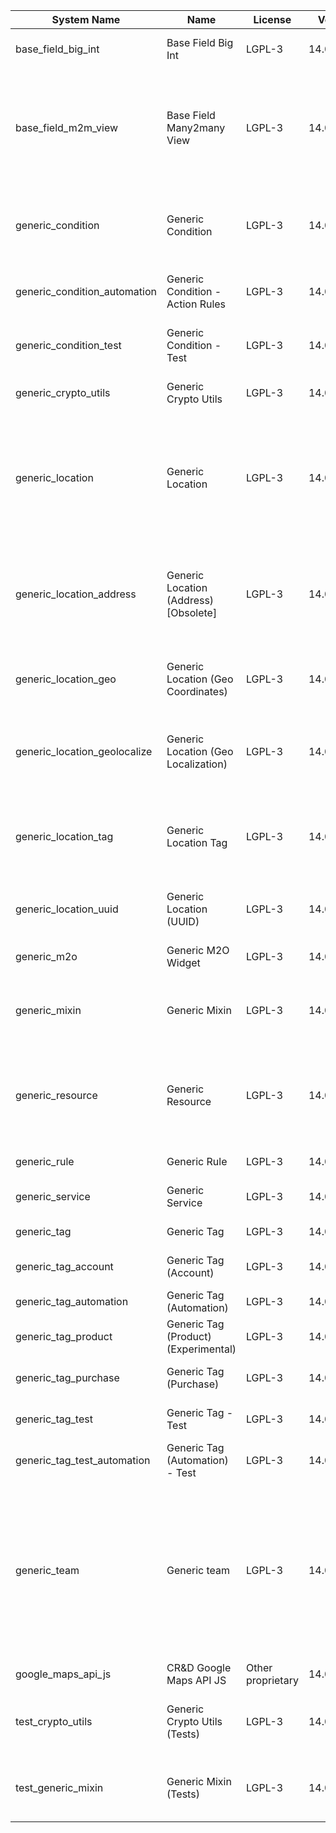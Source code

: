 | System Name | Name | License | Version | Summary | Price |
|---|---|---|---|---|---|
| base_field_big_int | Base Field Big Int | LGPL-3 | 14.0.0.2.0 | BigInt field implementation for Odoo |  |
| base_field_m2m_view | Base Field Many2many View | LGPL-3 | 14.0.0.2.0 | Adds Many2manyView field implementation for Odoo. Useful in cases when m2m relation computed via Postgresql View |  |
| generic_condition | Generic Condition | LGPL-3 | 14.0.1.17.0 | Create generic conditions on which you         can program some logic in Odoo objects |  |
| generic_condition_automation | Generic Condition - Action Rules | LGPL-3 | 14.0.1.1.2 | Generic Conditions (Integration with Action Rules) |  |
| generic_condition_test | Generic Condition - Test | LGPL-3 | 14.0.1.8.0 | Generic Conditions - Tests (do not install manualy) |  |
| generic_crypto_utils | Generic Crypto Utils | LGPL-3 | 14.0.0.4.1 | Technical utils to add encryption to other addons |  |
| generic_location | Generic Location | LGPL-3 | 14.0.2.0.0 | Allows you to make an abstract description of the         objects location relative to the general location         (for example: house3 -> office5 -> room2 -> table5) |  |
| generic_location_address | Generic Location (Address) [Obsolete] | LGPL-3 | 14.0.1.6.0 | The functionality of this module was merged into the 'generic_location' module, thus this module could be safely removed. |  |
| generic_location_geo | Generic Location (Geo Coordinates) | LGPL-3 | 14.0.1.2.0 | Generic Location (Add geocoordinates to generic locations) |  |
| generic_location_geolocalize | Generic Location (Geo Localization) | LGPL-3 | 14.0.1.6.0 | Generic Location (Automaticaly determine geo coordinates         for location by its address) |  |
| generic_location_tag | Generic Location Tag | LGPL-3 | 14.0.1.3.0 | This addon provides integration betwen *Generic         Location* and *Generic Tag* addons |  |
| generic_location_uuid | Generic Location (UUID) | LGPL-3 | 14.0.1.4.0 | Generic Location (Add UUID to generic locations) |  |
| generic_m2o | Generic M2O Widget | LGPL-3 | 14.0.1.5.0 | Generic Many2one widget |  |
| generic_mixin | Generic Mixin | LGPL-3 | 14.0.1.73.0 | Technical module with generic mixins, that may help to build other modules |  |
| generic_resource | Generic Resource | LGPL-3 | 14.0.1.41.0 | Provides the ability to create and categorize         various resources that can be used in other Odoo modules. |  |
| generic_rule | Generic Rule | LGPL-3 | 14.0.1.1.1 | Adds new top-level menu 'rules' |  |
| generic_service | Generic Service | LGPL-3 | 14.0.1.20.0 | Create and manage service catalog |  |
| generic_tag | Generic Tag | LGPL-3 | 14.0.2.7.0 | Generic tag management. |  |
| generic_tag_account | Generic Tag (Account) | LGPL-3 | 14.0.1.2.0 | Generic tag integration with account addon |  |
| generic_tag_automation | Generic Tag (Automation) | LGPL-3 | 14.0.1.2.0 |  |  |
| generic_tag_product | Generic Tag (Product) (Experimental) | LGPL-3 | 14.0.1.2.0 | Generic tag integration with product addon |  |
| generic_tag_purchase | Generic Tag (Purchase) | LGPL-3 | 14.0.1.2.0 | Generic tag integration with purchase addon |  |
| generic_tag_test | Generic Tag - Test | LGPL-3 | 14.0.1.4.0 | Generic Tag - Tests (do not install manualy) |  |
| generic_tag_test_automation | Generic Tag (Automation) - Test | LGPL-3 | 14.0.1.1.0 |  |  |
| generic_team | Generic team | LGPL-3 | 14.0.1.14.1 | With this module you can create teams and add         users to them, which allows you to perform group         actions (such as assigning a responsible team         instead of one person) while working with Odoo applications. |  |
| google_maps_api_js | CR&D Google Maps API JS | Other proprietary | 14.0.0.3.0 |  |  |
| test_crypto_utils | Generic Crypto Utils (Tests) | LGPL-3 | 14.0.0.10.0 | Technical module that have to be used to test Generic Crypto Utils module |  |
| test_generic_mixin | Generic Mixin (Tests) | LGPL-3 | 14.0.0.19.0 | Technical module that have to be used to test Generic Mixin module |  |

